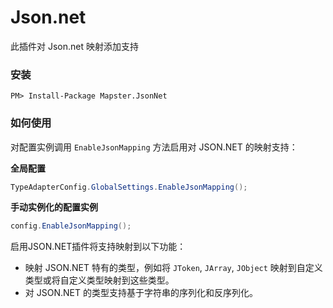 # Json.net

此插件对 Json.net 映射添加支持

### 安装

    PM> Install-Package Mapster.JsonNet

### 如何使用

对配置实例调用 `EnableJsonMapping` 方法启用对 JSON.NET 的映射支持：

**全局配置**

```csharp
TypeAdapterConfig.GlobalSettings.EnableJsonMapping();
```

**手动实例化的配置实例**

```csharp
config.EnableJsonMapping();
```

启用JSON.NET插件将支持映射到以下功能：

- 映射 JSON.NET 特有的类型，例如将 `JToken`, `JArray`, `JObject` 映射到自定义类型或将自定义类型映射到这些类型。
- 对 JSON.NET 的类型支持基于字符串的序列化和反序列化。

